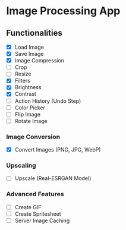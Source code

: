 # Image Processing App

## Functionalities

- [x] Load Image
- [X] Save Image
- [X] Image Compression
- [ ] Crop
- [ ] Resize
- [X] Filters
- [X] Brightness
- [X] Contrast
- [ ] Action History (Undo Step)
- [ ] Color Picker
- [ ] Flip Image
- [ ] Rotate Image

### Image Conversion

- [X] Convert Images (PNG, JPG, WebP)

### Upscaling

- [ ] Upscale (Real-ESRGAN Model)

### Advanced Features

- [ ] Create GIF
- [ ] Create Spritesheet
- [ ] Server Image Caching